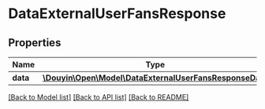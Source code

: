 # DataExternalUserFansResponse

## Properties
Name | Type | Description | Notes
------------ | ------------- | ------------- | -------------
**data** | [**\Douyin\Open\Model\DataExternalUserFansResponseData**](DataExternalUserFansResponseData.md) |  | [optional] 

[[Back to Model list]](../../README.md#documentation-for-models) [[Back to API list]](../../README.md#documentation-for-api-endpoints) [[Back to README]](../../README.md)

